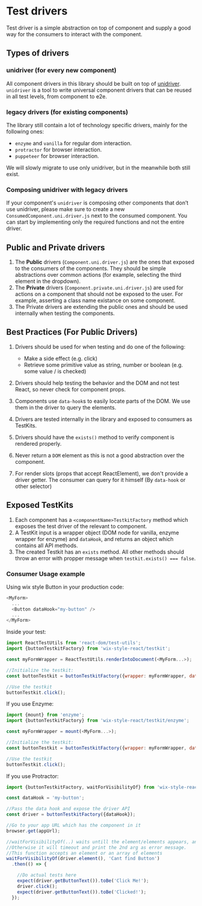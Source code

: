 # Test drivers

Test driver is a simple abstraction on top of component and supply a good way for the consumers to interact with the component.

## Types of drivers

### unidriver (for every new component)

All component drivers in this library should be built on top of [unidriver](https://github.com/wix-incubator/unidriver). `unidriver` is a tool to write universal component drivers that can be reused in all test levels, from component to e2e.

### legacy drivers (for existing components)

The library still contain a lot of technology specific drivers, mainly for the following ones:

- `enzyme` and `vanilla` for regular dom interaction.
- `protractor` for browser interaction.
- `puppeteer` for browser interaction.

We will slowly migrate to use only unidriver, but in the meanwhile both still exist.

### Composing unidriver with legacy drivers

If your component's `unidriver` is composing other components that don’t use unidriver, please make sure to create a new `ConsumedComponent.uni.driver.js` next to the consumed component. You can start by implementing only the required functions and not the entire driver.

## Public and Private drivers

1. The **Public** drivers (`Component.uni.driver.js`) are the ones that exposed to the consumers of the components. They should be simple abstractions over common actions (for example, selecting the third element in the dropdown).
2. The **Private** drivers (`Component.private.uni.driver.js`) are used for actions on a component that should not be exposed to the user. For example, asserting a class name existance on some component.
3. The Private drivers are extending the public ones and should be used internally when testing the components.

## Best Practices (For Public Drivers)

1. Drivers should be used for when testing and do one of the following:

    - Make a side effect (e.g. click)
    - Retrieve some primitive value as string, number or boolean (e.g. some value / is checked)
1. Drivers should help testing the behavior and the DOM and not test React, so never check for component props.
1. Components use `data-hook`s to easily locate parts of the DOM. We use them in the driver to query the elements.
1. Drivers are tested internally in the library and exposed to consumers as TestKits.
1. Drivers should have the `exists()` method to verify component is rendered properly.
1. Never return a `DOM` element as this is not a good abstraction over the component.
1. For render slots (props that accept ReactElement), we don't provide a driver getter. The consumer can query for it himself (By `data-hook` or other selector)

## Exposed TestKits

1. Each component has a `<componentName>TestkitFactory` method which exposes the test driver of the relevant to component.
1. A TestKit input is a wrapper object (DOM node for vanilla, enzyme wrapper for enzyme) and `dataHook`, and returns an object which contains all API methods.
1. The created Testkit has an `exists` method. All other methods should throw an error with propper message when `testkit.exists() === false`.

### Consumer Usage example

Using wix style Button in your production code:

```js
<MyForm>
  ...
  <Button dataHook="my-button" />
  ...
</MyForm>
```

Inside your test:

```js
import ReactTestUtils from 'react-dom/test-utils';
import {buttonTestkitFactory} from 'wix-style-react/testkit';

const myFormWrapper = ReactTestUtils.renderIntoDocument(<MyForm...>);

//Initialize the testkit:
const buttonTestkit = buttonTestkitFactory({wrapper: myFormWrapper, dataHook: 'my-button'});//testkit factory should receive a DOM element wrapper and an dataHook and expose an api for it

//Use the testkit
buttonTestkit.click();
```

If you use Enzyme:

```js
import {mount} from 'enzyme';
import {buttonTestkitFactory} from 'wix-style-react/testkit/enzyme';

const myFormWrapper = mount(<MyForm...>);

//Initialize the testkit:
const buttonTestkit = buttonTestkitFactory({wrapper: myFormWrapper, dataHook: 'my-button'});//testkit factory should receive an Enzyme wrapper and an dataHook and expose an api for it

//Use the testkit
buttonTestkit.click();
```

If you use Protractor:

```js
import {buttonTestkitFactory, waitForVisibilityOf} from 'wix-style-react/testkit/protractor';

const dataHook = 'my-button';

//Pass the data hook and expose the driver API
const driver = buttonTestkitFactory({dataHook});

//Go to your app URL which has the component in it
browser.get(appUrl);

//waitForVisibilityOf(..) waits untill the element/elements appears, and starts the tests.
//Otherwise it will timeout and print the 2nd arg as error message.
//This function accepts an element or an array of elements
waitForVisibilityOf(driver.element(), 'Cant find Button')
  .then(() => {

    //Do actual tests here
    expect(driver.getButtonText()).toBe('Click Me!');
    driver.click();
    expect(driver.getButtonText()).toBe('Clicked!');
  });
```
